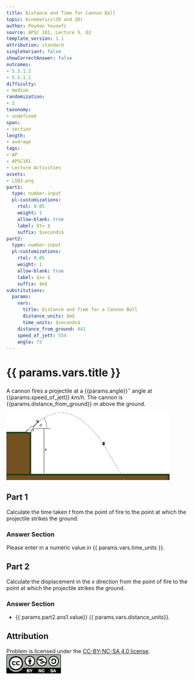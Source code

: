 ```yaml
---
title: Distance and Time for Cannon Ball
topic: Kinematics(2D and 3D)
author: Peyman Yousefi
source: APSC 181, Lecture 5, Q2
template_version: 1.1
attribution: standard
singleVariant: false
showCorrectAnswer: false
outcomes:
- 5.5.1.2
- 5.5.1.1
difficulty:
- medium
randomization:
- 2
taxonomy:
- undefined
span:
- section
length:
- average
tags:
- AP
- APSC181
- Lecture Activities
assets:
- L5Q3.png
part1:
  type: number-input
  pl-customizations:
    rtol: 0.05
    weight: 1
    allow-blank: true
    label: $t= $
    suffix: $seconds$
part2:
  type: number-input
  pl-customizations:
    rtol: 0.05
    weight: 1
    allow-blank: true
    label: $x= $
    suffix: $m$
substitutions:
  params:
    vars:
      title: Distance and Time for a Cannon Ball
      distance_units: $m$
      time_units: $seconds$
    distance_from_ground: 441
    speed_of_jett: 554
    angle: 73
---
```

# {{ params.vars.title }}
A cannon fires a projectile at a {{params.angle}}$^{\circ}$ angle at {{params.speed_of_jett}} $km/h$. The cannon is {{params.distance_from_ground}} $m$ above the ground.

<img src="L5Q3.png" width=85%>

## Part 1

Calculate the time taken $t$ from the point of fire to the point at which the projectile strikes the ground.

### Answer Section

Please enter in a numeric value in {{ params.vars.time_units }}.

## Part 2

Calculate the displacement in the $x$ direction from the point of fire to the point at which the projectile strikes the ground.

### Answer Section

- {{ params.part2.ans1.value}} {{ params.vars.distance_units}}.

## Attribution

Problem is licensed under the [CC-BY-NC-SA 4.0 license](https://creativecommons.org/licenses/by-nc-sa/4.0/).<br> ![The Creative Commons 4.0 license requiring attribution-BY, non-commercial-NC, and share-alike-SA license.](https://raw.githubusercontent.com/firasm/bits/master/by-nc-sa.png)